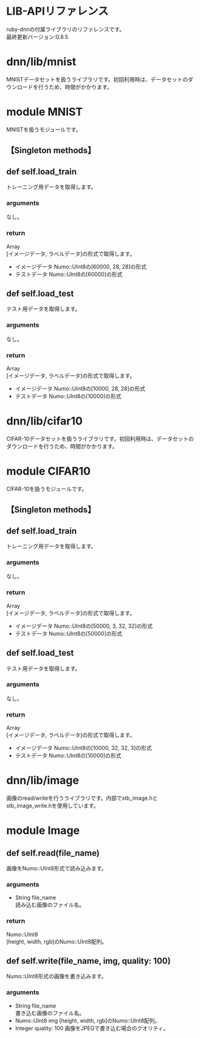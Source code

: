 # LIB-APIリファレンス
ruby-dnnの付属ライブラリのリファレンスです。  
最終更新バージョン:0.8.5


# dnn/lib/mnist
MNISTデータセットを扱うライブラリです。初回利用時は、データセットのダウンロードを行うため、時間がかかります。


# module MNIST
MNISTを扱うモジュールです。

## 【Singleton methods】

## def self.load_train
トレーニング用データを取得します。
### arguments
なし。
### return
Array  
[イメージデータ, ラベルデータ]の形式で取得します。
* イメージデータ
  Numo::UInt8の[60000, 28, 28]の形式
* テストデータ
  Numo::UInt8の[60000]の形式

## def self.load_test
テスト用データを取得します。
### arguments
なし。
### return
Array  
[イメージデータ, ラベルデータ]の形式で取得します。
* イメージデータ
  Numo::UInt8の[10000, 28, 28]の形式
* テストデータ
  Numo::UInt8の[10000]の形式


# dnn/lib/cifar10
CIFAR-10データセットを扱うライブラリです。初回利用時は、データセットのダウンロードを行うため、時間がかかります。


# module CIFAR10
CIFAR-10を扱うモジュールです。

## 【Singleton methods】

## def self.load_train
トレーニング用データを取得します。
### arguments
なし。
### return
Array  
[イメージデータ, ラベルデータ]の形式で取得します。
* イメージデータ
  Numo::UInt8の[50000, 3, 32, 32]の形式
* テストデータ
  Numo::UInt8の[50000]の形式

## def self.load_test
テスト用データを取得します。
### arguments
なし。
### return
Array  
[イメージデータ, ラベルデータ]の形式で取得します。
* イメージデータ
  Numo::UInt8の[10000, 32, 32, 3]の形式
* テストデータ
  Numo::UInt8の[10000]の形式


# dnn/lib/image
画像のread/writeを行うライブラリです。内部でstb_image.hとstb_image_write.hを使用しています。


# module Image

## def self.read(file_name)
画像をNumo::UInt8形式で読み込みます。
### arguments
* String file_name  
読み込む画像のファイル名。
### return
Numo::UInt8  
[height, width, rgb]のNumo::UInt8配列。

## def self.write(file_name, img, quality: 100)
Numo::UInt8形式の画像を書き込みます。
### arguments
* String file_name  
書き込む画像のファイル名。
* Numo::UInt8 img
[height, width, rgb]のNumo::UInt8配列。
* Integer quality: 100
画像をJPEGで書き込む場合のクオリティ。
